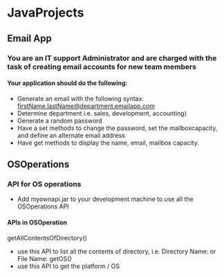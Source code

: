 # JavaProjects

## Email App
### You are an IT support Administrator and are charged with the task of creating email accounts for new team members

#### Your application should do the following:
- Generate an email with the following syntax: firstName.lastName@department.emailapp.com
- Determine department i.e. sales, development, accounting)
- Generate a random password
- Have a set methods to change the password, set the mailboxcapacity, and define an alternate email address
- Have get methods to display the name, email, mailbox capacity.

## OSOperations
### API for OS operations
- Add myownapi.jar to your development machine to use all the OSOperations API

#### APIs in OSOperation

getAllContentsOfDirectory(<path>)
  - use this API to list all the contents of directory, i.e. Directory Name: <directory name> or File Name: <file name>
getOS()
  - use this API to get the platform / OS
  
